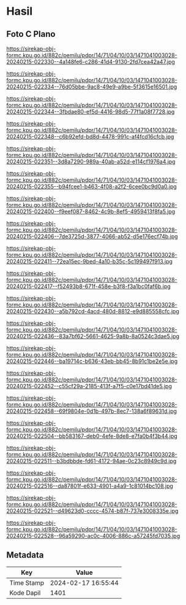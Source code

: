 # Hasil

## Foto C Plano

https://sirekap-obj-formc.kpu.go.id/882c/pemilu/pdpr/14/71/04/10/03/1471041003028-20240215-022330--4a148fe6-c286-41d4-9130-2fd7cea42a47.jpg

https://sirekap-obj-formc.kpu.go.id/882c/pemilu/pdpr/14/71/04/10/03/1471041003028-20240215-022334--76d05bbe-9ac8-49e9-a9be-5f3615e16501.jpg

https://sirekap-obj-formc.kpu.go.id/882c/pemilu/pdpr/14/71/04/10/03/1471041003028-20240215-022344--3fbdae80-ef5d-4416-98d5-77f1a08f7728.jpg

https://sirekap-obj-formc.kpu.go.id/882c/pemilu/pdpr/14/71/04/10/03/1471041003028-20240215-022348--c6b92efd-bd8d-4478-991c-af4fcd16cfcb.jpg

https://sirekap-obj-formc.kpu.go.id/882c/pemilu/pdpr/14/71/04/10/03/1471041003028-20240215-022351--3d8a7290-989a-40ab-a52d-e114cf1976a4.jpg

https://sirekap-obj-formc.kpu.go.id/882c/pemilu/pdpr/14/71/04/10/03/1471041003028-20240215-022355--b94fcee1-b463-4f08-a2f2-6cee0bc9d0a0.jpg

https://sirekap-obj-formc.kpu.go.id/882c/pemilu/pdpr/14/71/04/10/03/1471041003028-20240215-022400--f9eef087-8462-4c9b-8ef5-4959413f8fa5.jpg

https://sirekap-obj-formc.kpu.go.id/882c/pemilu/pdpr/14/71/04/10/03/1471041003028-20240215-022406--7de3725d-3877-4066-ab52-d5e176ecf74b.jpg

https://sirekap-obj-formc.kpu.go.id/882c/pemilu/pdpr/14/71/04/10/03/1471041003028-20240215-022411--72ea15ec-9bed-4a10-b35c-5c199497f913.jpg

https://sirekap-obj-formc.kpu.go.id/882c/pemilu/pdpr/14/71/04/10/03/1471041003028-20240215-022417--f52493b8-671f-458e-b3f8-f3a1bc0faf6b.jpg

https://sirekap-obj-formc.kpu.go.id/882c/pemilu/pdpr/14/71/04/10/03/1471041003028-20240215-022430--a5b792cd-4acd-480d-8812-e9d885558cfc.jpg

https://sirekap-obj-formc.kpu.go.id/882c/pemilu/pdpr/14/71/04/10/03/1471041003028-20240215-022436--83a7bf62-5661-4625-9a8b-8a0524c3dae5.jpg

https://sirekap-obj-formc.kpu.go.id/882c/pemilu/pdpr/14/71/04/10/03/1471041003028-20240215-022446--ba19714c-b636-43eb-bb45-8b91c1be2e5e.jpg

https://sirekap-obj-formc.kpu.go.id/882c/pemilu/pdpr/14/71/04/10/03/1471041003028-20240215-022452--c55cf29a-2185-413f-a7f5-c0e17bd41de5.jpg

https://sirekap-obj-formc.kpu.go.id/882c/pemilu/pdpr/14/71/04/10/03/1471041003028-20240215-022458--69f9804e-0d1b-497b-8ec7-138a6f89631d.jpg

https://sirekap-obj-formc.kpu.go.id/882c/pemilu/pdpr/14/71/04/10/03/1471041003028-20240215-022504--bb583167-deb0-4efe-8de8-e7fa0b4f3b44.jpg

https://sirekap-obj-formc.kpu.go.id/882c/pemilu/pdpr/14/71/04/10/03/1471041003028-20240215-022511--b3bdbbde-fd61-4172-94ae-0c23c8949c9d.jpg

https://sirekap-obj-formc.kpu.go.id/882c/pemilu/pdpr/14/71/04/10/03/1471041003028-20240215-022516--da87801f-e633-4901-a4a9-1c81014bc108.jpg

https://sirekap-obj-formc.kpu.go.id/882c/pemilu/pdpr/14/71/04/10/03/1471041003028-20240215-022521--d49623d0-cccc-4574-b87f-737e3008335e.jpg

https://sirekap-obj-formc.kpu.go.id/882c/pemilu/pdpr/14/71/04/10/03/1471041003028-20240215-022528--96a59290-ac0c-4006-886c-a57245fd7035.jpg


## Metadata

| Key        | Value               |
| ---------- | ------------------- |
| Time Stamp | 2024-02-17 16:55:44 |
| Kode Dapil | 1401                |



